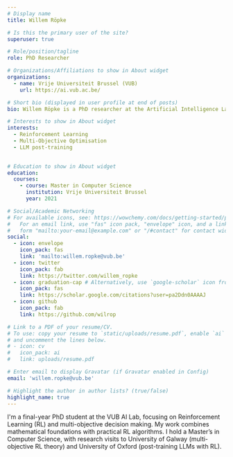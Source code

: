 ```yaml
---
# Display name
title: Willem Röpke

# Is this the primary user of the site?
superuser: true

# Role/position/tagline
role: PhD Researcher

# Organizations/Affiliations to show in About widget
organizations:
  - name: Vrije Universiteit Brussel (VUB)
    url: https://ai.vub.ac.be/

# Short bio (displayed in user profile at end of posts)
bio: Willem Röpke is a PhD researcher at the Artificial Intelligence Lab at the Vrije Universiteit Brussel interested in foundational questions on decision-making.

# Interests to show in About widget
interests:
  - Reinforcement Learning
  - Multi-Objective Optimisation
  - LLM post-training
  

# Education to show in About widget
education:
  courses:
    - course: Master in Computer Science
      institution: Vrije Universiteit Brussel
      year: 2021

# Social/Academic Networking
# For available icons, see: https://wowchemy.com/docs/getting-started/page-builder/#icons
#   For an email link, use "fas" icon pack, "envelope" icon, and a link in the
#   form "mailto:your-email@example.com" or "/#contact" for contact widget.
social:
  - icon: envelope
    icon_pack: fas
    link: 'mailto:willem.ropke@vub.be'
  - icon: twitter
    icon_pack: fab
    link: https://twitter.com/willem_ropke
  - icon: graduation-cap # Alternatively, use `google-scholar` icon from `ai` icon pack
    icon_pack: fas
    link: https://scholar.google.com/citations?user=pa2Ddn0AAAAJ
  - icon: github
    icon_pack: fab
    link: https://github.com/wilrop

# Link to a PDF of your resume/CV.
# To use: copy your resume to `static/uploads/resume.pdf`, enable `ai` icons in `params.toml`,
# and uncomment the lines below.
# - icon: cv
#   icon_pack: ai
#   link: uploads/resume.pdf

# Enter email to display Gravatar (if Gravatar enabled in Config)
email: 'willem.ropke@vub.be'

# Highlight the author in author lists? (true/false)
highlight_name: true
---
```


I'm a final-year PhD student at the VUB AI Lab, focusing on Reinforcement Learning (RL) and multi-objective decision making. My work combines mathematical foundations with practical RL algorithms. I hold a Master’s in Computer Science, with research visits to University of Galway (multi-objective RL theory) and University of Oxford (post-training LLMs with RL).
